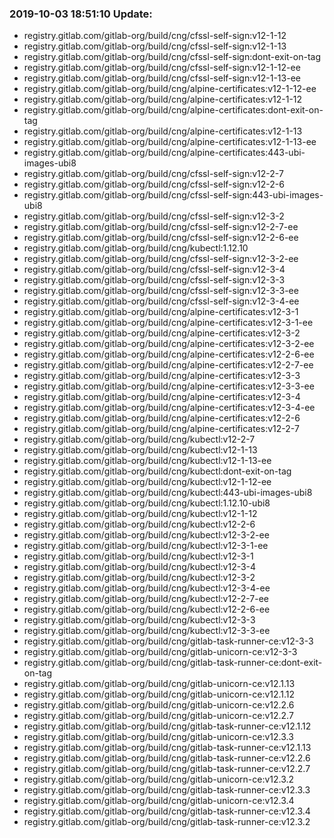 ### 2019-10-03 18:51:10 Update:

- registry.gitlab.com/gitlab-org/build/cng/cfssl-self-sign:v12-1-12
- registry.gitlab.com/gitlab-org/build/cng/cfssl-self-sign:v12-1-13
- registry.gitlab.com/gitlab-org/build/cng/cfssl-self-sign:dont-exit-on-tag
- registry.gitlab.com/gitlab-org/build/cng/cfssl-self-sign:v12-1-12-ee
- registry.gitlab.com/gitlab-org/build/cng/cfssl-self-sign:v12-1-13-ee
- registry.gitlab.com/gitlab-org/build/cng/alpine-certificates:v12-1-12-ee
- registry.gitlab.com/gitlab-org/build/cng/alpine-certificates:v12-1-12
- registry.gitlab.com/gitlab-org/build/cng/alpine-certificates:dont-exit-on-tag
- registry.gitlab.com/gitlab-org/build/cng/alpine-certificates:v12-1-13
- registry.gitlab.com/gitlab-org/build/cng/alpine-certificates:v12-1-13-ee
- registry.gitlab.com/gitlab-org/build/cng/alpine-certificates:443-ubi-images-ubi8
- registry.gitlab.com/gitlab-org/build/cng/cfssl-self-sign:v12-2-7
- registry.gitlab.com/gitlab-org/build/cng/cfssl-self-sign:v12-2-6
- registry.gitlab.com/gitlab-org/build/cng/cfssl-self-sign:443-ubi-images-ubi8
- registry.gitlab.com/gitlab-org/build/cng/cfssl-self-sign:v12-3-2
- registry.gitlab.com/gitlab-org/build/cng/cfssl-self-sign:v12-2-7-ee
- registry.gitlab.com/gitlab-org/build/cng/cfssl-self-sign:v12-2-6-ee
- registry.gitlab.com/gitlab-org/build/cng/kubectl:1.12.10
- registry.gitlab.com/gitlab-org/build/cng/cfssl-self-sign:v12-3-2-ee
- registry.gitlab.com/gitlab-org/build/cng/cfssl-self-sign:v12-3-4
- registry.gitlab.com/gitlab-org/build/cng/cfssl-self-sign:v12-3-3
- registry.gitlab.com/gitlab-org/build/cng/cfssl-self-sign:v12-3-3-ee
- registry.gitlab.com/gitlab-org/build/cng/cfssl-self-sign:v12-3-4-ee
- registry.gitlab.com/gitlab-org/build/cng/alpine-certificates:v12-3-1
- registry.gitlab.com/gitlab-org/build/cng/alpine-certificates:v12-3-1-ee
- registry.gitlab.com/gitlab-org/build/cng/alpine-certificates:v12-3-2
- registry.gitlab.com/gitlab-org/build/cng/alpine-certificates:v12-3-2-ee
- registry.gitlab.com/gitlab-org/build/cng/alpine-certificates:v12-2-6-ee
- registry.gitlab.com/gitlab-org/build/cng/alpine-certificates:v12-2-7-ee
- registry.gitlab.com/gitlab-org/build/cng/alpine-certificates:v12-3-3
- registry.gitlab.com/gitlab-org/build/cng/alpine-certificates:v12-3-3-ee
- registry.gitlab.com/gitlab-org/build/cng/alpine-certificates:v12-3-4
- registry.gitlab.com/gitlab-org/build/cng/alpine-certificates:v12-3-4-ee
- registry.gitlab.com/gitlab-org/build/cng/alpine-certificates:v12-2-6
- registry.gitlab.com/gitlab-org/build/cng/alpine-certificates:v12-2-7
- registry.gitlab.com/gitlab-org/build/cng/kubectl:v12-2-7
- registry.gitlab.com/gitlab-org/build/cng/kubectl:v12-1-13
- registry.gitlab.com/gitlab-org/build/cng/kubectl:v12-1-13-ee
- registry.gitlab.com/gitlab-org/build/cng/kubectl:dont-exit-on-tag
- registry.gitlab.com/gitlab-org/build/cng/kubectl:v12-1-12-ee
- registry.gitlab.com/gitlab-org/build/cng/kubectl:443-ubi-images-ubi8
- registry.gitlab.com/gitlab-org/build/cng/kubectl:1.12.10-ubi8
- registry.gitlab.com/gitlab-org/build/cng/kubectl:v12-1-12
- registry.gitlab.com/gitlab-org/build/cng/kubectl:v12-2-6
- registry.gitlab.com/gitlab-org/build/cng/kubectl:v12-3-2-ee
- registry.gitlab.com/gitlab-org/build/cng/kubectl:v12-3-1-ee
- registry.gitlab.com/gitlab-org/build/cng/kubectl:v12-3-1
- registry.gitlab.com/gitlab-org/build/cng/kubectl:v12-3-4
- registry.gitlab.com/gitlab-org/build/cng/kubectl:v12-3-2
- registry.gitlab.com/gitlab-org/build/cng/kubectl:v12-3-4-ee
- registry.gitlab.com/gitlab-org/build/cng/kubectl:v12-2-7-ee
- registry.gitlab.com/gitlab-org/build/cng/kubectl:v12-2-6-ee
- registry.gitlab.com/gitlab-org/build/cng/kubectl:v12-3-3
- registry.gitlab.com/gitlab-org/build/cng/kubectl:v12-3-3-ee
- registry.gitlab.com/gitlab-org/build/cng/gitlab-task-runner-ce:v12-3-3
- registry.gitlab.com/gitlab-org/build/cng/gitlab-unicorn-ce:v12-3-3
- registry.gitlab.com/gitlab-org/build/cng/gitlab-task-runner-ce:dont-exit-on-tag
- registry.gitlab.com/gitlab-org/build/cng/gitlab-unicorn-ce:v12.1.13
- registry.gitlab.com/gitlab-org/build/cng/gitlab-unicorn-ce:v12.1.12
- registry.gitlab.com/gitlab-org/build/cng/gitlab-unicorn-ce:v12.2.6
- registry.gitlab.com/gitlab-org/build/cng/gitlab-unicorn-ce:v12.2.7
- registry.gitlab.com/gitlab-org/build/cng/gitlab-task-runner-ce:v12.1.12
- registry.gitlab.com/gitlab-org/build/cng/gitlab-unicorn-ce:v12.3.3
- registry.gitlab.com/gitlab-org/build/cng/gitlab-task-runner-ce:v12.1.13
- registry.gitlab.com/gitlab-org/build/cng/gitlab-task-runner-ce:v12.2.6
- registry.gitlab.com/gitlab-org/build/cng/gitlab-task-runner-ce:v12.2.7
- registry.gitlab.com/gitlab-org/build/cng/gitlab-unicorn-ce:v12.3.2
- registry.gitlab.com/gitlab-org/build/cng/gitlab-task-runner-ce:v12.3.3
- registry.gitlab.com/gitlab-org/build/cng/gitlab-unicorn-ce:v12.3.4
- registry.gitlab.com/gitlab-org/build/cng/gitlab-task-runner-ce:v12.3.4
- registry.gitlab.com/gitlab-org/build/cng/gitlab-task-runner-ce:v12.3.2

